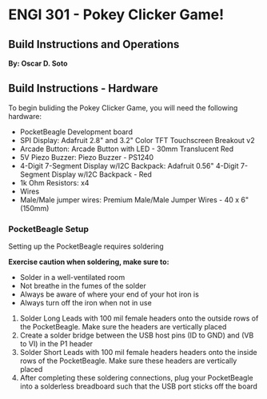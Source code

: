 # ENGI 301 - Pokey Clicker Game! 
## Build Instructions and Operations
**By: Oscar D. Soto**



## Build Instructions - Hardware 
To begin buliding the Pokey Clicker Game, you will need the following hardware:
- PocketBeagle Development board 
- SPI Display: Adafruit 2.8" and 3.2" Color TFT Touchscreen Breakout v2
- Arcade Button: Arcade Button with LED - 30mm Translucent Red 
- 5V Piezo Buzzer: Piezo Buzzer - PS1240 
- 4-Digit 7-Segment Display w/I2C Backpack: Adafruit 0.56" 4-Digit 7-Segment Display w/I2C Backpack - Red 
- 1k Ohm Resistors: x4 
- Wires
- Male/Male jumper wires: Premium Male/Male Jumper Wires - 40 x 6" (150mm)

### PocketBeagle Setup
Setting up the PocketBeagle requires soldering




**Exercise caution when soldering, make sure to:**
- Solder in a well-ventilated room
- Not breathe in the fumes of the solder
- Always be aware of where your end of your hot iron is
- Always turn off the iron when not in use

1) Solder Long Leads with 100 mil female headers onto the outside rows of the PocketBeagle. Make sure the headers are vertically placed
2) Create a solder bridge between the USB host pins (ID to GND) and (VB to VI) in the P1 header
3) Solder Short Leads with  100 mil female headers headers onto the inside rows of the PocketBeagle. Make sure these headers are vertically placed
4) After completing these soldering connections, plug your PocketBeagle into a solderless breadboard such that the USB port sticks off the board


